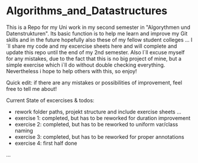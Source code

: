 # Algorithms_and_Datastructures
This is a Repo for my Uni work in my second semester in "Algorythmen und Datenstrukturen".
Its basic function is to help me learn and improve my Git skills and in the future hopefully also these of my fellow student colleges ...
I´ll share my code and my excercise sheets here and will complete and update this repo until the end of my 2nd semester.
Also I´ll excuse myself for any mistakes, due to the fact that this is no big project of mine, but a simple exercise which i´ll do without double checking everything.
Nevertheless i hope to help others with this, so enjoy!

Quick edit: if there are any mistakes or possibilities of improvement, feel free to tell me about!

Current State of excercises & todos:

- rework folder paths, projekt structure and include exercise sheets ...
- exercise 1: completed, but has to be reworked for duration improvement
- exercise 2: completed, but has to be reworked to uniform var/class naming
- exercise 3: completed, but has to be reworked for proper annotations
- exercise 4: first half done 

...
